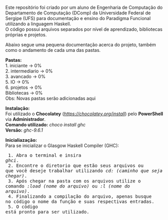 Este repositório foi criado por um aluno de Engenharia de Computação do Departamento de Computação (DComp) da Universidade Federal de Sergipe (UFS) para documentação e ensino do Paradigma Funcional utilizando a linguagem Haskell.<br>
O código possui arquivos separados por nível de aprendizado, bibliotecas próprias e projetos.

Abaixo segue uma pequena documentação acerca do projeto, também como o andamento de cada uma das pastas.

**Pastas:**<br>
    1. iniciante     -> 0%<br>
    2. intermediario -> 0%<br>
    3. avancado      -> 0%<br>
    5. IO            -> 0%<br>
    6. projetos      -> 0%<br>
    Bibliotecas      -> 0%<br>
Obs: Novas pastas serão adicionadas aqui

**Instalação:**<br>
    Foi utilizado o **Chocolatey** (*https://chocolatey.org/install*) pelo **PowerShell** via **Administrador**.<br>
    **Comando utilizado:** *choco install ghc*<br>
    **Versão:** *ghc-9.6.1*

**Inicialiazação:**<br>
    Para se inicializar o Glasgow Haskell Compiler (GHC):<br>
        <pre>                      1. Abra o terminal e insira *ghci*.<br>
        2. Encontre o diretorio que estão seus arquivos ou que você deseje trabalhar utilizando *cd: (caminho que seja chegar)*.<br>
        3. Após chegar na pasta com os arquivos utilize o comando *:load (nome do arquivo)* ou *:l (nome do arquivo)*.<br>
        4. Finalizando a compilação do arquivo, apenas busque no código o nome da função e suas respectivas entradas.<br>
        5. O código está pronto para ser utilizado.
        </pre>
